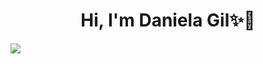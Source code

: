 
<div align="center">
<h1 align="center"> Hi, I'm Daniela Gil✨👋</h1>
</div>

<img src="https://i.postimg.cc/FF2n0h4R/Banner.jpg">

<!--
**danugil/danugil** is a ✨ _special_ ✨ repository because its `README.md` (this file) appears on your GitHub profile.

Here are some ideas to get you started:

- 🔭 I’m currently working on ...
- 🌱 I’m currently learning ...
- 👯 I’m looking to collaborate on ...
- 🤔 I’m looking for help with ...
- 💬 Ask me about ...
- 📫 How to reach me: ...
- 😄 Pronouns: ...
- ⚡ Fun fact: ...
-->
